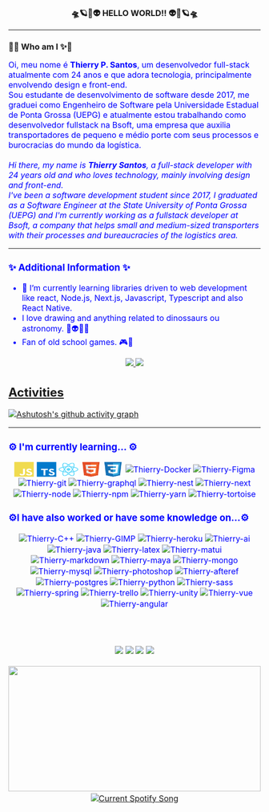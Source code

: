 ## <h3 width="100%" align="center" color="blue">🛸🪐🔭👽 HELLO WORLD!!  👽🔭🪐🛸</h3>
---

### 🦑✨ Who am I ✨🦑

<font size="3" color="blue">
 Oi, meu nome é <b>Thierry P. Santos</b>, um desenvolvedor full-stack atualmente com 24 anos e que adora tecnologia, principalmente envolvendo design e front-end. <br>
 Sou estudante de desenvolvimento de software desde 2017, me graduei como Engenheiro de Software pela Universidade Estadual de Ponta Grossa (UEPG) e atualmente estou trabalhando como desenvolvedor fullstack na Bsoft, uma empresa que auxilia transportadores de pequeno e médio porte com seus processos e burocracias do mundo da logística.<br>

<br>

<em>
  Hi there, my name is <b>Thierry Santos</b>, a full-stack developer with 24 years old and who loves technology, mainly involving design and front-end.<br> 
  I've been a software development student since 2017, I graduated as a Software Engineer at the State University of Ponta Grossa (UEPG) and I'm currently working as a fullstack developer at Bsoft, a company that helps small and medium-sized transporters with their processes and bureaucracies of the logistics area.<br>
</em>

---

### ✨ Additional Information  ✨

- 🌱 I’m currently learning libraries driven to web development like react, Node.js, Next.js, Javascript, Typescript and also React Native.
- I love drawing and anything related to dinossaurs ou astronomy. 🦖👽🌌🎨
- Fan of old school games. 🎮👾<br>

<div width="100%">
  <div align="center">
    <a href="https://github.com/StealthWorm">                       
    <img height="200em" src="https://github-readme-stats.vercel.app/api?username=StealthWorm&theme=blue-green&include_all_commits=true&count_private=true"/>
    <img height="200em" src="https://github-readme-stats.vercel.app/api/top-langs/?username=StealthWorm&theme=blue-green&layout=compact&langs_count=10"/>
  </div>

## Activities
[![Ashutosh's github activity graph](https://github-readme-activity-graph.vercel.app/graph?username=Stealthworm&bg_color=292929&color=3bc484&line=3dffc5&point=ffffff&area=true&hide_border=true)](https://github.com/ashutosh00710/github-readme-activity-graph)
<br>

---
  
### ⚙️ I'm currently learning... ⚙️

<div style="display: inline_block" align="center">
  <img align="center" alt="Thierry-Js" height="30" width="40" src="https://raw.githubusercontent.com/devicons/devicon/master/icons/javascript/javascript-plain.svg">
  <img align="center" alt="Thierry-Ts" height="30" width="40" src="https://raw.githubusercontent.com/devicons/devicon/master/icons/typescript/typescript-plain.svg">
  <img align="center" alt="Thierry-React" height="30" width="40" src="https://raw.githubusercontent.com/devicons/devicon/master/icons/react/react-original.svg">
  <img align="center" alt="Thierry-HTML" height="30" width="40" src="https://raw.githubusercontent.com/devicons/devicon/master/icons/html5/html5-original.svg">
  <img align="center" alt="Thierry-CSS" height="30" width="40" src="https://raw.githubusercontent.com/devicons/devicon/master/icons/css3/css3-original.svg">
  <img align="center" alt="Thierry-Docker" height="30" width="40" src="https://cdn.jsdelivr.net/gh/devicons/devicon/icons/docker/docker-plain.svg" />
  <img align="center" alt="Thierry-Figma" height="30" width="40" src="https://cdn.jsdelivr.net/gh/devicons/devicon/icons/figma/figma-original.svg" />
  <img align="center" alt="Thierry-git" height="30" width="40" src="https://cdn.jsdelivr.net/gh/devicons/devicon/icons/git/git-original.svg" />
  <img align="center" alt="Thierry-graphql" height="30" width="40" src="https://cdn.jsdelivr.net/gh/devicons/devicon/icons/graphql/graphql-plain.svg" />
  <img align="center" alt="Thierry-nest" height="30" width="40" src="https://cdn.jsdelivr.net/gh/devicons/devicon/icons/nestjs/nestjs-plain.svg" />
  <img align="center" alt="Thierry-next" height="30" width="40" src="https://cdn.jsdelivr.net/gh/devicons/devicon/icons/nextjs/nextjs-line.svg" />
  <img align="center" alt="Thierry-node" height="30" width="40" src="https://cdn.jsdelivr.net/gh/devicons/devicon/icons/nodejs/nodejs-original.svg" />
  <img align="center" alt="Thierry-npm" height="30" width="40" src="https://cdn.jsdelivr.net/gh/devicons/devicon/icons/npm/npm-original-wordmark.svg" />
  <img align="center" alt="Thierry-yarn" height="30" width="40" src="https://cdn.jsdelivr.net/gh/devicons/devicon/icons/yarn/yarn-original.svg" />
  <img align="center" alt="Thierry-tortoise" height="30" width="40" src="https://cdn.jsdelivr.net/gh/devicons/devicon/icons/tortoisegit/tortoisegit-original.svg" />
</div>
	
### ⚙️I have also worked or have some knowledge on...⚙️

<div style="display: inline_block" align="center">
  <img align="center" alt="Thierry-C++" height="30" width="40" src="https://cdn.jsdelivr.net/gh/devicons/devicon/icons/cplusplus/cplusplus-original.svg"/>
  <img align="center" alt="Thierry-GIMP" height="30" width="40" src="https://cdn.jsdelivr.net/gh/devicons/devicon/icons/gimp/gimp-plain.svg" />
  <img align="center" alt="Thierry-heroku" height="30" width="40" src="https://cdn.jsdelivr.net/gh/devicons/devicon/icons/heroku/heroku-plain.svg" />
  <img align="center" alt="Thierry-ai" height="30" width="40" src="https://cdn.jsdelivr.net/gh/devicons/devicon/icons/illustrator/illustrator-plain.svg" />
  <img align="center" alt="Thierry-java" height="30" width="40" src="https://cdn.jsdelivr.net/gh/devicons/devicon/icons/java/java-original.svg" />
  <img align="center" alt="Thierry-latex" height="30" width="40" src="https://cdn.jsdelivr.net/gh/devicons/devicon/icons/latex/latex-original.svg" />
  <img align="center" alt="Thierry-matui" height="30" width="40" src="https://cdn.jsdelivr.net/gh/devicons/devicon/icons/materialui/materialui-original.svg" />
  <img align="center" alt="Thierry-markdown" height="30" width="40" src="https://cdn.jsdelivr.net/gh/devicons/devicon/icons/markdown/markdown-original.svg" />
  <img align="center" alt="Thierry-maya" height="30" width="40" src="https://cdn.jsdelivr.net/gh/devicons/devicon/icons/maya/maya-plain-wordmark.svg" />
  <img align="center" alt="Thierry-mongo" height="30" width="40"  src="https://cdn.jsdelivr.net/gh/devicons/devicon/icons/mongodb/mongodb-plain-wordmark.svg" />
  <img align="center" alt="Thierry-mysql" height="30" width="40" src="https://cdn.jsdelivr.net/gh/devicons/devicon/icons/mysql/mysql-original.svg" />
  <img align="center" alt="Thierry-photoshop" height="30" width="40" src="https://cdn.jsdelivr.net/gh/devicons/devicon/icons/photoshop/photoshop-plain.svg" />
  <img align="center" alt="Thierry-afteref" height="30" width="40"  src="https://cdn.jsdelivr.net/gh/devicons/devicon/icons/aftereffects/aftereffects-original.svg" />  
  <img align="center" alt="Thierry-postgres" height="30" width="40" src="https://cdn.jsdelivr.net/gh/devicons/devicon/icons/postgresql/postgresql-plain-wordmark.svg" />
  <img align="center" alt="Thierry-python" height="30" width="40" src="https://cdn.jsdelivr.net/gh/devicons/devicon/icons/python/python-original.svg" />
  <img align="center" alt="Thierry-sass" height="30" width="40"  src="https://cdn.jsdelivr.net/gh/devicons/devicon/icons/sass/sass-original.svg" />
  <img align="center" alt="Thierry-spring" height="30" width="40" src="https://cdn.jsdelivr.net/gh/devicons/devicon/icons/spring/spring-original.svg" />
  <img align="center" alt="Thierry-trello" height="30" src="https://cdn.jsdelivr.net/gh/devicons/devicon/icons/trello/trello-plain.svg" />
  <img align="center" alt="Thierry-unity" height="30" src="https://cdn.jsdelivr.net/gh/devicons/devicon/icons/unity/unity-original.svg" />
  <img align="center" alt="Thierry-vue" height="30" src="https://cdn.jsdelivr.net/gh/devicons/devicon/icons/vuejs/vuejs-original-wordmark.svg" />
  <img align="center" alt="Thierry-angular" height="30" src="https://cdn.jsdelivr.net/gh/devicons/devicon/icons/angularjs/angularjs-original.svg" />       
</div><br>

##
<br>
<div align="center"> 
  <a href="https://www.instagram.com/mm_thierry" target="_blank"><img src="https://img.shields.io/badge/-Instagram-%23E4405F?style=for-the-badge&logo=instagram&logoColor=white" target="_blank"></a>
  <a href = "mailto:thierrypitela@hotmail.com"><img src="https://img.shields.io/badge/Microsoft_Outlook-0078D4?style=for-the-badge&logo=microsoft-outlook&logoColor=white" target="_blank"></a>
  <a href="https://www.linkedin.com/in/thierry-pitela-santos-970221188" target="_blank"><img src="https://img.shields.io/badge/-LinkedIn-%230077B5?style=for-the-badge&logo=linkedin&logoColor=white" target="_blank"></a> 
  <a href="https://www.behance.net/thierrypitela" target="_blank"><img src="https://img.shields.io/badge/-Behance-blue?style=for-the-badge&logo=behance&logoColor=white" target="_blank"></a> 
</div>
<br>

<img width="100%" height="250px" src="https://66.media.tumblr.com/04222dc0068696db3238bff88c968305/tumblr_inline_n92y7nGykO1s3jnih.gif" />

<div align="center">
   <a href="https://github.com/tthn0/Spotify-Readme">
     <img width="30%" height="100px" src="https://spotify-readme-afvlddu05-stealthworm.vercel.app/api?theme=dark&spin=true" alt="Current Spotify Song">
   </a>	
</div>

